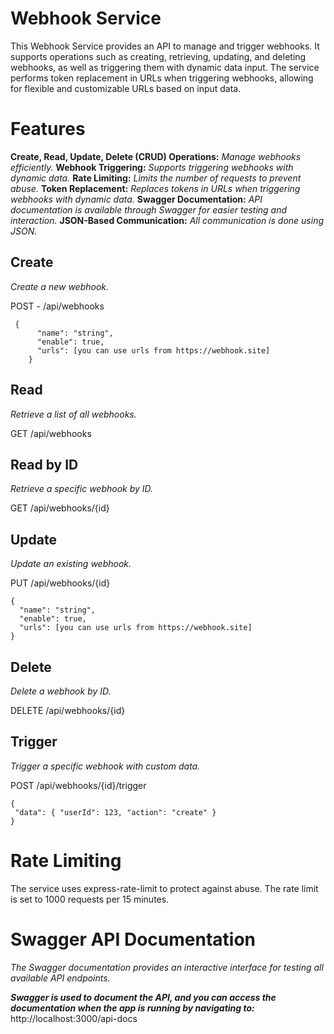 # Webhook Service

This Webhook Service provides an API to manage and trigger webhooks. It supports operations such as creating, retrieving, updating, and deleting webhooks, as well as triggering them with dynamic data input. The service performs token replacement in URLs when triggering webhooks, allowing for flexible and customizable URLs based on input data.


# Features

**Create, Read, Update, Delete (CRUD) Operations:** *Manage webhooks efficiently.*
**Webhook Triggering:** *Supports triggering webhooks with dynamic data.*
**Rate Limiting:** *Limits the number of requests to prevent abuse.*
**Token Replacement:** *Replaces tokens in URLs when triggering webhooks with dynamic data.*
**Swagger Documentation:** *API documentation is available through Swagger for easier testing and interaction.*
**JSON-Based Communication:** *All communication is done using JSON.*

## Create
*Create a new webhook.*

POST - /api/webhooks
   

     {
          "name": "string",
          "enable": true,
          "urls": [you can use urls from https://webhook.site]
        }

## Read
*Retrieve a list of all webhooks.*

GET /api/webhooks

## Read by ID
*Retrieve a specific webhook by ID.*

GET /api/webhooks/{id}

## Update
*Update an existing webhook.*

PUT /api/webhooks/{id}

    {
      "name": "string",
      "enable": true,
      "urls": [you can use urls from https://webhook.site]
    }

## Delete
*Delete a webhook by ID.*

DELETE /api/webhooks/{id}

## Trigger
*Trigger a specific webhook with custom data.*

POST /api/webhooks/{id}/trigger

    {
     "data": { "userId": 123, "action": "create" }
    }

# Rate Limiting
The service uses express-rate-limit to protect against abuse. The rate limit is set to 1000 requests per 15 minutes.

# Swagger API Documentation
*The Swagger documentation provides an interactive interface for testing all available API endpoints.*

***Swagger is used to document the API, and you can access the documentation when the app is running by navigating to:*** http://localhost:3000/api-docs


